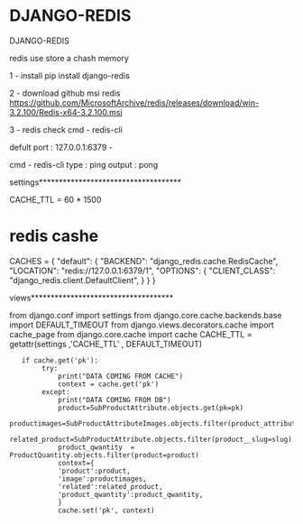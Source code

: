 # DJANGO-REDIS
DJANGO-REDIS



redis use store a chash memory


1 - install pip install django-redis

2 - download github msi redis
https://github.com/MicrosoftArchive/redis/releases/download/win-3.2.100/Redis-x64-3.2.100.msi

3 - redis check cmd - redis-cli 

defult port : 127.0.0.1:6379 - 

cmd - redis-cli
type : ping 
output : pong

settings************************************

CACHE_TTL = 60 * 1500

# redis cashe

CACHES = {
    "default": {
        "BACKEND": "django_redis.cache.RedisCache",
        "LOCATION": "redis://127.0.0.1:6379/1",
        "OPTIONS": {
            "CLIENT_CLASS": "django_redis.client.DefaultClient",
        }
    }
}


views************************************


from django.conf import settings
from django.core.cache.backends.base import DEFAULT_TIMEOUT
from django.views.decorators.cache import cache_page
from django.core.cache import cache
CACHE_TTL = getattr(settings ,'CACHE_TTL' , DEFAULT_TIMEOUT)

       if cache.get('pk'):
            try:
                print("DATA COMING FROM CACHE")
                context = cache.get('pk')   
            except:
                print("DATA COMING FROM DB")
                product=SubProductAttribute.objects.get(pk=pk)
                productimages=SubProductAttributeImages.objects.filter(product_attribute__pk=pk)
                related_product=SubProductAttribute.objects.filter(product__slug=slug).exclude(pk=pk)
                product_qwantity  = ProductQuantity.objects.filter(product=product)
                context={
                'product':product,
                'image':productimages,
                'related':related_product,
                'product_qwantity':product_qwantity,
                }
                cache.set('pk', context)
       
